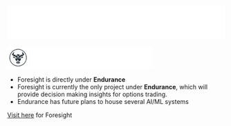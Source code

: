 <img src='Assets/Name/Endurance.png'> 


<img src='Assets/Logos/bullai.png' height=50> <img src='Assets/Name/Foresight.png' height=50> 

* Foresight is directly under **Endurance**
* Foresight is currently the only project under **Endurance**, which will provide decision making insights for options trading.
* Endurance has future plans to house several AI/ML systems 

<a href = "https://harshj6301.github.io/Foresight-website/" target="blank_">  Visit here</a> for Foresight
